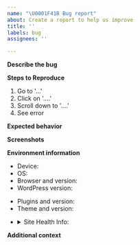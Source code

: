 ```yaml
---
name: "\U0001F41B Bug report"
about: Create a report to help us improve
title: ''
labels: bug
assignees: ''

---
```


<!-- Thank you for reporting a possible bug.  Please fill in as much of the template below as you can. -->

**Describe the bug**
<!-- A clear and concise description of what the bug is. -->

**Steps to Reproduce**
<!-- Steps to reproduce the behavior. -->
1. Go to '...'
2. Click on '....'
3. Scroll down to '....'
4. See error

**Expected behavior**
<!-- A clear and concise description of what you expected to happen. -->

**Screenshots**
<!-- If applicable, add screenshots to help explain your problem. -->

**Environment information**
- Device: <!-- [e.g. MacBook] -->
- OS: <!-- [e.g. MacOS 10.14.3] -->
- Browser and version: <!-- [e.g. Firefox 65.0.1, Chrome 73.0.3683.75, Safari 12.0.3] -->
- WordPress version: <!-- [e.g., 5.3.2] -->
 <!-- If your WordPress version is below 5.2, then please fill out the Plugins and Themes items below. -->
- Plugins and version: <!-- [e.g. PluginA 1.0.0, PluginB 2.1.0, PluginC 3.2.1] -->
- Theme and version: <!-- [e.g. Twenty Nineteen 1.3] -->
 <!-- If your WordPress version is 5.2 or higher, then please fill out the Site Health Info details below. -->
- <details><summary>Site Health Info:</summary>
  <!-- Go to Tools > Site Health > Info tab, click "Copy site info to clipboard", and paste those details here. -->
  </details>

**Additional context**
<!-- Add any other context about the problem here. -->
